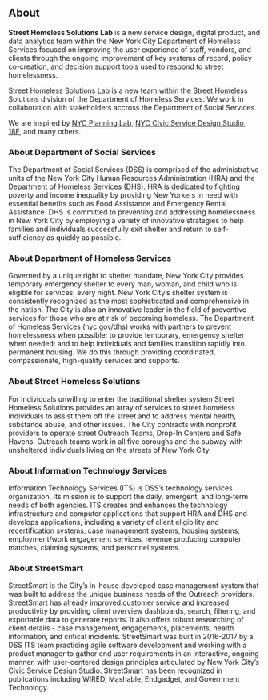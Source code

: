 ## About

**Street Homeless Solutions Lab** is a new service design, digital product, and data analytics team within the New York City Department of Homeless Services focused on improving the user experience of staff, vendors, and clients through the ongoing improvement of key systems of record, policy co-creation, and decision support tools used to respond to street homelessness.

Street Homeless Solutions Lab is a new team within the Street Homeless Solutions division of the Department of Homeless Services. We work in collaboration with stakeholders accross the Department of Social Services.

We are inspired by [NYC Planning Lab](https://labs.planning.nyc.gov/), [NYC Civic Service Design Studio](https://civicservicedesign.com/), [18F](https://18f.gsa.gov/), and many others.

### About Department of Social Services

The Department of Social Services (DSS) is comprised of the administrative units of the New York City Human Resources Administration (HRA) and the Department of Homeless Services (DHS). HRA is dedicated to fighting poverty and income inequality by providing New Yorkers in need with essential benefits such as Food Assistance and Emergency Rental Assistance. DHS is committed to preventing and addressing homelessness in New York City by employing a variety of innovative strategies to help families and individuals successfully exit shelter and return to self-sufficiency as quickly as possible.

### About Department of Homeless Services

Governed by a unique right to shelter mandate, New York City provides temporary emergency shelter to every man, woman, and child who is eligible for services, every night. New York City’s shelter system is consistently recognized as the most sophisticated and comprehensive in the nation. The City is also an innovative leader in the field of preventive services for those who are at risk of becoming homeless. The Department of Homeless Services (nyc.gov/dhs) works with partners to prevent homelessness when possible; to provide temporary, emergency shelter when needed; and to help individuals and families transition rapidly into permanent housing. We do this through providing coordinated, compassionate, high-quality services and supports.

### About Street Homeless Solutions

For individuals unwilling to enter the traditional shelter system Street Homeless Solutions provides an array of services to street homeless individuals to assist them off the street and to address mental health, substance abuse, and other issues. The City contracts with nonprofit providers to operate street Outreach Teams, Drop-In Centers and Safe Havens. Outreach teams work in all five boroughs and the subway with unsheltered individuals living on the streets of New York City.

### About Information Technology Services

Information Technology Services (ITS) is DSS’s technology services organization. Its mission is to support the daily, emergent, and long-term needs of both agencies. ITS creates and enhances the technology infrastructure and computer applications that support HRA and DHS and develops applications, including a variety of client eligibility and recertification systems, case management systems, housing systems, employment/work engagement services, revenue producing computer matches, claiming systems, and personnel systems.

### About StreetSmart

StreetSmart is the City’s in-house developed case management system that was built to address the unique business needs of the Outreach providers. StreetSmart has already improved customer service and increased productivity by providing client overview dashboards, search, filtering, and exportable data to generate reports. It also offers robust researching of client details - case management, engagements, placements, health information, and critical incidents. StreetSmart was built in 2016-2017 by a DSS ITS team practicing agile software development and working with a product manager to gather end user requirements in an interactive, ongoing manner, with user-centered design principles articulated by New York City’s Civic Service Design Studio. StreetSmart has been recognized in publications including WIRED, Mashable, Endgadget, and Government Technology.

